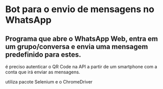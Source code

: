 # Bot para o envio de mensagens no WhatsApp

## Programa que abre o WhatsApp Web, entra em um grupo/conversa e envia uma mensagem predefinido para estes.



é preciso autenticar o QR Code na API a partir de um smartphone com a conta que irá enviar as mensagens.

utiliza pacote Selenium e o ChromeDriver